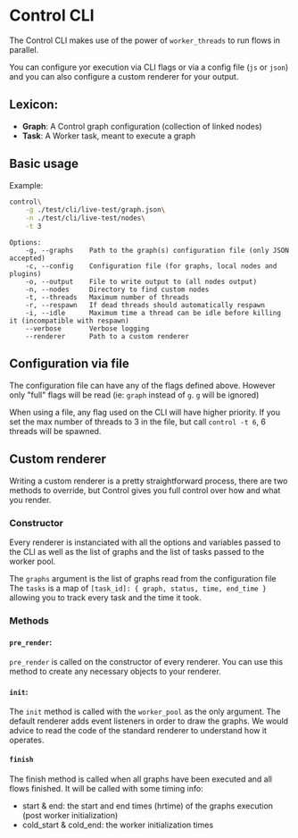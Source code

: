 # Control CLI

The Control CLI makes use of the power of `worker_threads` to run flows in parallel.

You can configure yor execution via CLI flags or via a config file (`js` or `json`) and you can also
configure a custom renderer for your output.

## Lexicon:
* **Graph**: A Control graph configuration (collection of linked nodes)
* **Task**: A Worker task, meant to execute a graph

## Basic usage

Example:

```sh
control\
	-g ./test/cli/live-test/graph.json\
	-n ./test/cli/live-test/nodes\
	-t 3
```

```
Options:
    -g, --graphs	Path to the graph(s) configuration file (only JSON accepted)
    -c, --config	Configuration file (for graphs, local nodes and plugins)
    -o, --output	File to write output to (all nodes output)
    -n, --nodes		Directory to find custom nodes
    -t, --threads	Maximum number of threads
    -r, --respawn	If dead threads should automatically respawn
    -i, --idle		Maximum time a thread can be idle before killing it (incompatible with respawn)
    --verbose		Verbose logging
    --renderer		Path to a custom renderer
```

## Configuration via file

The configuration file can have any of the flags defined above. However only "full" flags will  be read (ie: `graph` instead of `g`. `g` will be ignored)

When using a file, any flag used on the CLI will have higher priority. If you set the max number of threads to 3 in the file, but call `control -t 6`, 6 threads will be spawned.

## Custom renderer

Writing a custom renderer is a pretty straightforward process, there are two methods to override, but Control gives you full control
over how and what you render.

### Constructor
Every renderer is instanciated with all the options and variables passed to the CLI as well as the list of graphs and the list of tasks passed to the worker pool.

The `graphs` argument is the list of graphs read from the configuration file
The `tasks` is a map of `[task_id]: { graph, status, time, end_time }` allowing you to track every task and the time it took.

### Methods

#### `pre_render`:
`pre_render` is called on the constructor of every renderer. You can use this method to create any necessary objects to your renderer.

#### `init`:
The `init` method is called with the `worker_pool` as the only argument. The default renderer adds event listeners in order to draw the graphs. We would advice to read the code of the 
standard renderer to understand how it operates.

#### `finish`
The finish method is called when all graphs have been executed and all flows finished. It will be called with some timing info:
* start & end: the start and end times (hrtime) of the graphs execution (post worker initialization)
* cold_start & cold_end: the worker initialization times

